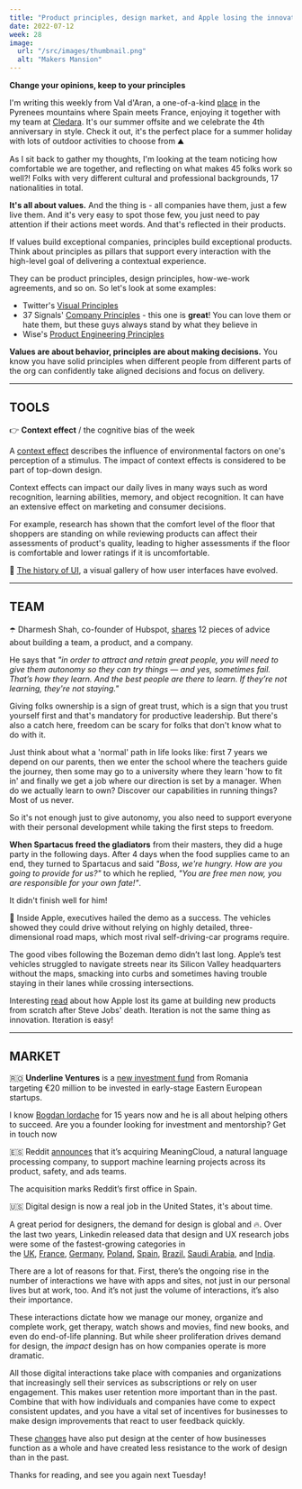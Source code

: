 ```yaml
---
title: "Product principles, design market, and Apple losing the innovation game"
date: 2022-07-12
week: 28
image:
  url: "/src/images/thumbnail.png"
  alt: "Makers Mansion"
---
```


**Change your opinions, keep to your principles**

I'm writing this weekly from Val d'Aran, a one-of-a-kind [place](https://www.visitvaldaran.com/) in the Pyrenees mountains where Spain meets France, enjoying it together with my team at [Cledara](https://www.cledara.com/). It's our summer offsite and we celebrate the 4th anniversary in style. Check it out, it's the perfect place for a summer holiday with lots of outdoor activities to choose from ⛰

As I sit back to gather my thoughts, I'm looking at the team noticing how comfortable we are together, and reflecting on what makes 45 folks work so well?! Folks with very different cultural and professional backgrounds, 17 nationalities in total.

**It's all about values.** And the thing is - all companies have them, just a few live them. And it's very easy to spot those few, you just need to pay attention if their actions meet words. And that's reflected in their products.

If values build exceptional companies, principles build exceptional products. Think about principles as pillars that support every interaction with the high-level goal of delivering a contextual experience.

They can be product principles, design principles, how-we-work agreements, and so on. So let's look at some examples:

- Twitter's [Visual Principles](https://twitter.com/ashlie/status/1425506038506147840)
- 37 Signals' [Company Principles](https://37signals.com/) - this one is **great**! You can love them or hate them, but these guys always stand by what they believe in
- Wise's [Product Engineering Principles](https://medium.com/transferwise-ideas/product-engineering-principles-at-transferwise-46a12a47e758)

**Values are about behavior, principles are about making decisions.** You know you have solid principles when different people from different parts of the org can confidently take aligned decisions and focus on delivery.

---

## TOOLS

👉 **Context effect** / the cognitive bias of the week

A [context effect](https://en.wikipedia.org/wiki/Context_effect) describes the influence of environmental factors on one's perception of a stimulus. The impact of context effects is considered to be part of top-down design.

Context effects can impact our daily lives in many ways such as word recognition, learning abilities, memory, and object recognition. It can have an extensive effect on marketing and consumer decisions.

For example, research has shown that the comfort level of the floor that shoppers are standing on while reviewing products can affect their assessments of product's quality, leading to higher assessments if the floor is comfortable and lower ratings if it is uncomfortable.

🎨 [The history of UI](https://history.user-interface.io/), a visual gallery of how user interfaces have evolved.

---

## TEAM

☂️ Dharmesh Shah, co-founder of Hubspot, [shares](https://blog.hubspot.com/the-hustle/dharmesh-ama) 12 pieces of advice about building a team, a product, and a company.

He says that _"in order to attract and retain great people, you will need to give them autonomy so they can try things — and yes, sometimes fail. That’s how they learn. And the best people are there to learn. If they’re not learning, they're not staying."_

Giving folks ownership is a sign of great trust, which is a sign that you trust yourself first and that's mandatory for productive leadership. But there's also a catch here, freedom can be scary for folks that don't know what to do with it.

Just think about what a 'normal' path in life looks like: first 7 years we depend on our parents, then we enter the school where the teachers guide the journey, then some may go to a university where they learn 'how to fit in' and finally we get a job where our direction is set by a manager. When do we actually learn to own? Discover our capabilities in running things? Most of us never.

So it's not enough just to give autonomy, you also need to support everyone with their personal development while taking the first steps to freedom.

**When Spartacus freed the gladiators** from their masters, they did a huge party in the following days. After 4 days when the food supplies came to an end, they turned to Spartacus and said _"Boss, we're hungry. How are you going to provide for us?"_ to which he replied, _"You are free men now, you are responsible for your own fate!"_.

It didn't finish well for him!

🥀 Inside Apple, executives hailed the demo as a success. The vehicles showed they could drive without relying on highly detailed, three-dimensional road maps, which most rival self-driving-car programs require.

The good vibes following the Bozeman demo didn’t last long. Apple’s test vehicles struggled to navigate streets near its Silicon Valley headquarters without the maps, smacking into curbs and sometimes having trouble staying in their lanes while crossing intersections.

Interesting [read](https://www.theinformation.com/articles/inside-apples-eight-year-struggle-to-build-a-self-driving-car) about how Apple lost its game at building new products from scratch after Steve Jobs' death. Iteration is not the same thing as innovation. Iteration is easy!

---

## MARKET

🇷🇴 **Underline Ventures** is a [new investment fund](https://tech.eu/2022/07/05/bogdan-iordache-has-finally-learned-how-to-web-launches-solo-gp-fund-underline-ventures) from Romania targeting €20 million to be invested in early-stage Eastern European startups.

I know [Bogdan Iordache](https://www.linkedin.com/in/bogdaniordache) for 15 years now and he is all about helping others to succeed. Are you a founder looking for investment and mentorship? Get in touch now

🇪🇸 Reddit [announces](https://www.redditinc.com/blog/reddit-acquires-natural-language-processing-company-meaningcloud-marking-first-reddit-office-in-spain) that it’s acquiring MeaningCloud, a natural language processing company, to support machine learning projects across its product, safety, and ads teams.

The acquisition marks Reddit’s first office in Spain.

🇺🇸 Digital design is now a real job in the United States, it's about time.

A great period for designers, the demand for design is global and 🔥. Over the last two years, Linkedin released data that design and UX research jobs were some of the fastest-growing categories in the [UK](https://www.linkedin.com/pulse/most-in-demand-jobs-uk-linkedin-rise-2022-linkedin-news-uk), [France](https://www.linkedin.com/pulse/le-classement-linkedin-des-m%25C3%25A9tiers-en-croissance-/), [Germany](https://www.linkedin.com/pulse/die-linkedin-jobs-im-trend-2022-diese-25-berufe-sind-/), [Poland](https://www.linkedin.com/pulse/linkedin-jobs-rise-2022-10-roles-growing-demand-poland-/?published=t&trackingId=H7WZZcVKEv5fBhuj8zT15Q%3D%3D), [Spain](https://www.linkedin.com/pulse/empleos-en-auge-de-linkedin-estas-son-las-20-/), [Brazil,](https://www.linkedin.com/pulse/empregos-em-alta-2022-do-linkedin-25-cargos-com-demanda-/) [Saudi Arabia](https://www.linkedin.com/pulse/linkedin-jobs-rise-2022-15-roles-growing-demand-uae-), and [India](https://www.linkedin.com/pulse/linkedin-jobs-rise-2022-15-roles-growing-demand-india-/?trackingId=eEeBHoSmRle05piEMMuSNw%3D%3D).

There are a lot of reasons for that. First, there’s the ongoing rise in the number of interactions we have with apps and sites, not just in our personal lives but at work, too. And it’s not just the volume of interactions, it’s also their importance.

These interactions dictate how we manage our money, organize and complete work, get therapy, watch shows and movies, find new books, and even do end-of-life planning. But while sheer proliferation drives demand for design, the *impact* design has on how companies operate is more dramatic.

All those digital interactions take place with companies and organizations that increasingly sell their services as subscriptions or rely on user engagement. This makes user retention more important than in the past. Combine that with how individuals and companies have come to expect consistent updates, and you have a vital set of incentives for businesses to make design improvements that react to user feedback quickly.

These [changes](https://www.figma.com/blog/digital-design-is-now-a-real-job/) have also put design at the center of how businesses function as a whole and have created less resistance to the work of design than in the past.

Thanks for reading, and see you again next Tuesday!
